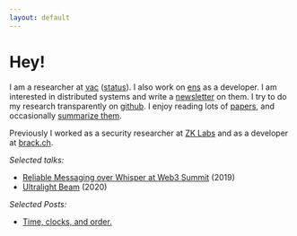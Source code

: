 ```yaml
---
layout: default
---
```


# Hey!

I am a researcher at [vac](https://vac.dev) ([status](https://status.im)). I also work on [ens](https://ens.domains) as a developer.
I am interested in distributed systems and write a [newsletter](https://distsys.substack.com/) on them.
I try to do my research transparently on [github](github.com/decanus/research). I enjoy reading lots of [papers](/papers-i-read/),
and occasionally [summarize them](https://github.com/decanus/research/issues/10).

Previously I worked as a security researcher at [ZK Labs](https://zklabs.io/) and as a developer at [brack.ch](https://brack.ch).

*Selected talks:*

- [Reliable Messaging over Whisper at Web3 Summit](https://www.youtube.com/watch?v=WMPw0dNyNmM) (2019)
- [Ultralight Beam](https://www.youtube.com/watch?v=OxEYV3fZ6Pk) (2020)

*Selected Posts:*
 - [Time, clocks, and order.](https://dean.eigenmann.me/blog/2020/01/06/time-clocks-and-order/)